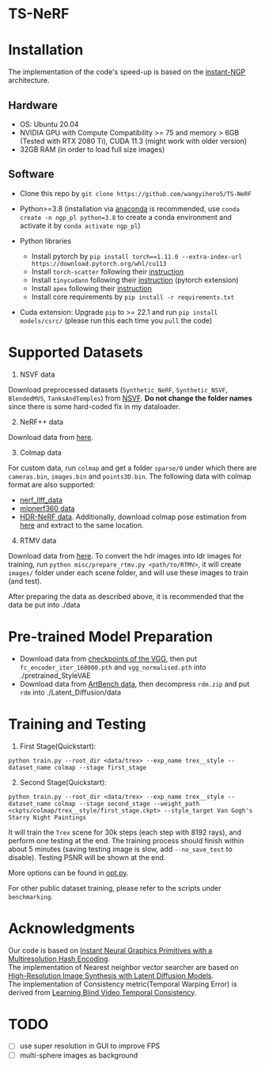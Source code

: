 # TS-NeRF

# Installation
The implementation of the code's speed-up is based on the [instant-NGP](https://github.com/kwea123/ngp_pl) architecture.

## Hardware

* OS: Ubuntu 20.04
* NVIDIA GPU with Compute Compatibility >= 75 and memory > 6GB (Tested with RTX 2080 Ti), CUDA 11.3 (might work with older version)
* 32GB RAM (in order to load full size images)

## Software

* Clone this repo by `git clone https://github.com/wangyihero5/TS-NeRF`
* Python>=3.8 (installation via [anaconda](https://www.anaconda.com/distribution/) is recommended, use `conda create -n ngp_pl python=3.8` to create a conda environment and activate it by `conda activate ngp_pl`)
* Python libraries
    * Install pytorch by `pip install torch==1.11.0 --extra-index-url https://download.pytorch.org/whl/cu113`
    * Install `torch-scatter` following their [instruction](https://github.com/rusty1s/pytorch_scatter#installation)
    * Install `tinycudann` following their [instruction](https://github.com/NVlabs/tiny-cuda-nn#pytorch-extension) (pytorch extension)
    * Install `apex` following their [instruction](https://github.com/NVIDIA/apex#linux)
    * Install core requirements by `pip install -r requirements.txt`

* Cuda extension: Upgrade `pip` to >= 22.1 and run `pip install models/csrc/` (please run this each time you `pull` the code)

# Supported Datasets

1.  NSVF data

Download preprocessed datasets (`Synthetic_NeRF`, `Synthetic_NSVF`, `BlendedMVS`, `TanksAndTemples`) from [NSVF](https://github.com/facebookresearch/NSVF#dataset). **Do not change the folder names** since there is some hard-coded fix in my dataloader.

2.  NeRF++ data

Download data from [here](https://github.com/Kai-46/nerfplusplus#data).

3.  Colmap data

For custom data, run `colmap` and get a folder `sparse/0` under which there are `cameras.bin`, `images.bin` and `points3D.bin`. The following data with colmap format are also supported:

  *  [nerf_llff_data](https://drive.google.com/file/d/16VnMcF1KJYxN9QId6TClMsZRahHNMW5g/view?usp=sharing) 
  *  [mipnerf360 data](http://storage.googleapis.com/gresearch/refraw360/360_v2.zip)
  *  [HDR-NeRF data](https://drive.google.com/drive/folders/1OTDLLH8ydKX1DcaNpbQ46LlP0dKx6E-I). Additionally, download colmap pose estimation from [here](https://drive.google.com/file/d/1TXxgf_ZxNB4o67FVD_r0aBUIZVRgZYMX/view?usp=sharing) and extract to the same location.

4. RTMV data

Download data from [here](http://www.cs.umd.edu/~mmeshry/projects/rtmv/). To convert the hdr images into ldr images for training, run `python misc/prepare_rtmv.py <path/to/RTMV>`, it will create `images/` folder under each scene folder, and will use these images to train (and test).

After preparing the data as described above, it is recommended that the data be put into ./data
# Pre-trained Model Preparation
* Download data from [checkpoints of the VGG](https://drive.google.com/drive/folders/1lwoYBeOGnz3pa4YFw3UeF6pKnmcYCaBC?usp=drive_link), then put `fc_encoder_iter_160000.pth` and `vgg_normalised.pth` into ./pretrained_StyleVAE
* Download data from [ArtBench data](https://drive.google.com/drive/folders/1gXg2yCvVMrGtUs-XIVY4IMri0y3oVCjU?usp=drive_link), then decompress `rdm.zip` and  put `rdm` into ./Latent_Diffusion/data
# Training and Testing
1. First Stage(Quickstart):
```
python train.py --root_dir <data/trex> --exp_name trex__style --dataset_name colmap --stage first_stage
```
2. Second Stage(Quickstart):
```
python train.py --root_dir <data/trex> --exp_name trex__style --dataset_name colmap --stage second_stage --weight_path <ckpts/colmap/trex__style/first_stage.ckpt> --style_target Van Gogh's Starry Night Paintings 
```

It will train the `Trex` scene for 30k steps (each step with 8192 rays), and perform one testing at the end. The training process should finish within about 5 minutes (saving testing image is slow, add `--no_save_test` to disable). Testing PSNR will be shown at the end.

More options can be found in [opt.py](opt.py).

For other public dataset training, please refer to the scripts under `benchmarking`.



# Acknowledgments

Our code is based on [Instant Neural Graphics Primitives with a Multiresolution Hash Encoding](https://github.com/kwea123/ngp_pl).  
The implementation of Nearest neighbor vector searcher are based on [High-Resolution Image Synthesis with Latent Diffusion Models](https://github.com/CompVis/latent-diffusion.git).  
The implementation of Consistency metric(Temporal Warping Error) is derived from [Learning Blind Video Temporal Consistency](https://github.com/phoenix104104/fast_blind_video_consistency).

# TODO

- [ ] use super resolution in GUI to improve FPS
- [ ] multi-sphere images as background
